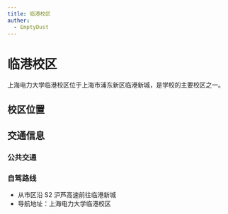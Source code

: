 ```yaml
---
title: 临港校区
auther:
  - EmptyDust
---
```


# 临港校区

上海电力大学临港校区位于上海市浦东新区临港新城，是学校的主要校区之一。

## 校区位置

## 交通信息

### 公共交通

### 自驾路线

- 从市区沿 S2 沪芦高速前往临港新城
- 导航地址：上海电力大学临港校区
